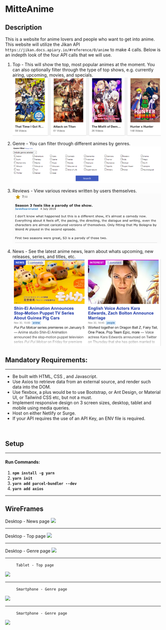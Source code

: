 # MitteAnime

## Description

This is a website for anime lovers and people who want to get into anime. This website will utilize the Jikan API `https://jikan.docs.apiary.io/#reference/0/anime` to make 4 calls. Below is an indepth look of the four API calls that we will use.

1. Top - This will show the top, most popular animes at the moment. You can also optionally filter through the type of top shows, e.g. currently airing, upcoming, movies, and specials.
   ![New shows](img/animeimg.png)
2. Genre - You can filter through different animes by genres.
   ![Genre](img/Genre.png)

3. Reviews - View various reviews written by users themselves.
   ![reviews](img/reviews.png)

4. News - See the latest anime news, learn about whats upcoming, new releases, series, and titles, etc.
   ![news](img/news.png)

## Mandatory Requirements:

---

- Be built with HTML, CSS , and Javascript.
- Use Axios to retrieve data from an external source, and render such data into the DOM.
- Use flexbox, a plus would be to use Bootstrap, or Ant Design, or Material UI, or Tailwind CSS etc, but not a must.
- Implement responsive design on 3 screen sizes, desktop, tablet and mobile using media queries.
- Host on either Netlify or Surge.
- If your API requires the use of an API Key, an ENV file is required.

<br>

## Setup

---

#### Run Commands:

1. **`npm install -g yarn`**
2. **`yarn init`**
3. **`yarn add parcel-bundler --dev`**
4. **`yarn add axios`**

---

## WireFrames

Desktop - News page
<img src='https://i.postimg.cc/25FsMyPL/Desktop-News.png'/>

---

Desktop - Top page
<img src='https://i.postimg.cc/gJzCWdWS/Desktop-Top.png'/>

---

Desktop - Genre page
<img src='https://i.postimg.cc/X7r0qVyt/Desktop-Genre.png'/>

---

         Tablet - Top page

<img src='https://i.postimg.cc/zfrmxKP1/iPad-Top.png'/>

---

         Smartphone - Genre page

<img src='https://i.postimg.cc/qMWHC9sq/i-Phone-Genre-Menu.png'/>

---

         Smartphone - Genre page

<img src='https://i.postimg.cc/cLYy7Xhm/i-Phone-Genre-Action.png'/>

